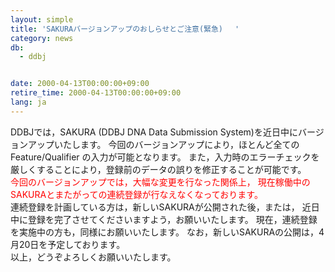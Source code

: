 ```yaml
---
layout: simple
title: 'SAKURAバージョンアップのおしらせとご注意(緊急) 　'
category: news
db:
  - ddbj


date: 2000-04-13T00:00:00+09:00
retire_time: 2000-04-13T00:00:00+09:00
lang: ja
---
```


DDBJでは，SAKURA (DDBJ DNA Data Submission System)を近日中にバージョンアップいたします。 今回のバージョンアップにより，ほとんど全てのFeature/Qualifier の入力が可能となります。 また，入力時のエラーチェックを厳しくすることにより，登録前のデータの誤りを修正することが可能です。<br>
<font color="red">今回のバージョンアップでは，大幅な変更を行なった関係上， 現在稼働中のSAKURAとまたがっての連続登録が行なえなくなっております。</font><br>連続登録を計画している方は，新しいSAKURAが公開された後，または， 近日中に登録を完了させてくださいますよう，お願いいたします。 現在，連続登録を実施中の方も，同様にお願いいたします。 なお，新しいSAKURAの公開は，4月20日を予定しております。<br>以上，どうぞよろしくお願いいたします。
